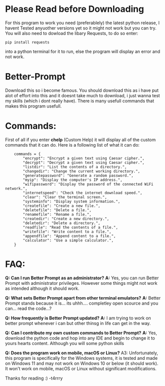 # **Please Read before Downloading**
For this program to work you need (preferablely) the latest python release, I havent Tested anyuother versions yet so it might not work but you can try.
You will also need to dowload the libary Requests, to do so enter:
```
pip install requests
```
into a python terminal for it to run, else the program will display an error and not work.


# **Better-Prompt**
Download this so i become famous. You should download this as i have put alot of effort into this and it doesnt take much to 
download, i just wanna test my skills (which i dont really have). There is many usefull commands that makes this program usefull.

# **Commands:**
First of all if you enter **chelp** (Custom Help) it will display all of the custom commands that it can do. Here is a following list of what it can do:
```
    commands = {
        "encrypt": "Encrypt a given text using Caesar cipher.",
        "decrypt": "Decrypt a given text using Caesar cipher.",
        "listdir": "List the contents of a directory.",
        "changedir": "Change the current working directory.",
        "generatepassword": "Generate a random password.",
        "myip": "Display the computer's IP address.",
        "wifipassword": "Display the password of the connected WiFi network.",
        "internetspeed": "Check the internet download speed.",
        "clear": "Clear the terminal screen.",
        "systeminfo": "Display system information.",
        "createfile": "Create a new file.",
        "deletefile": "Delete a file.",
        "renamefile": "Rename a file.",
        "createdir": "Create a new directory.",
        "deletedir": "Delete a directory.",
        "readfile": "Read the contents of a file.",
        "writefile": "Write content to a file.",
        "appendfile": "Append content to a file.",
        "calculator": "Use a simple calculator.",
    }

```

# **FAQ:**

**Q: Can I run Better Prompt as an administrator?**
**A:** Yes, you can run Better Prompt with administrator privileges. However some things might not work as intended although it should work. 

**Q: What sets Better Prompt apart from other terminal emulators?**
**A:** Better Prompt stands because it is... its uhhh.... completley open scource and you can... read the code...?

**Q: How frequently is Better Prompt updated?**
**A:** I am trying to work on better prompt whenever i can but other thinsg in life can get in the way.

**Q: Can I contribute my own custom commands to Better Prompt?**
**A:** Yes, download the python code and hop into any IDE and begin to change it to yours hearts content. Although you will some
python skills

**Q: Does the program work on mobile, macOS or Linux?**
A3: Unfortunately, this program is specifically for the Windows systems, it is tested and made on Windows 11 and may not work on Windows 10 or below (it should work). It won't work on mobile, macOS or Linux without significant modifications.

Thanks for reading :)
                        -t4rrry
